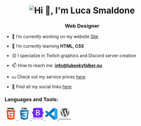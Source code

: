 <h1 align="center">
  <img src="https://your-repo-url/path-to-your-gif.gif" alt="Hi 👋, I'm Luca Smaldone" />
</h1>
<h3 align="center">Web Designer</h3>


- 🔭 I’m currently working on my website [Site](https://lukeskyfalker.eu)
  
- 🌱 I’m currently learning **HTML, CSS**
  
- 😊 I specialize in Twitch graphics and Discord server creation
  
- 📫 How to reach me: **info@lukeskyfalker.eu**
  
- 💵 Check out my service prices [here](https://lukeskyfalker.eu/#services)
  
- 🔗 Find all my social links [here](https://social.lukeskyfalker.eu)

<h3 align="left">Languages and Tools:</h3>
<p align="left">
  <a href="https://www.w3.org/html/" target="_blank" rel="noreferrer">
    <img src="https://raw.githubusercontent.com/devicons/devicon/master/icons/html5/html5-original-wordmark.svg" alt="HTML5" width="40" height="40"/>
  </a>
  <a href="https://www.w3schools.com/css/" target="_blank" rel="noreferrer">
    <img src="https://raw.githubusercontent.com/devicons/devicon/master/icons/css3/css3-original-wordmark.svg" alt="CSS3" width="40" height="40"/>
  </a>
  <a href="https://getbootstrap.com" target="_blank" rel="noreferrer">
    <img src="https://raw.githubusercontent.com/devicons/devicon/master/icons/bootstrap/bootstrap-plain-wordmark.svg" alt="Bootstrap" width="40" height="40" style="color: purple;"/>
  </a>
  <a href="https://code.visualstudio.com/" target="_blank" rel="noreferrer">
    <img src="https://raw.githubusercontent.com/devicons/devicon/master/icons/vscode/vscode-original.svg" alt="Visual Studio Code" width="40" height="40"/>
  </a>
  <a href="https://wordpress.com/" target="_blank" rel="noreferrer">
    <img src="https://raw.githubusercontent.com/devicons/devicon/master/icons/wordpress/wordpress-plain-wordmark.svg" alt="WordPress" width="40" height="40"/>
  </a>
</p>
